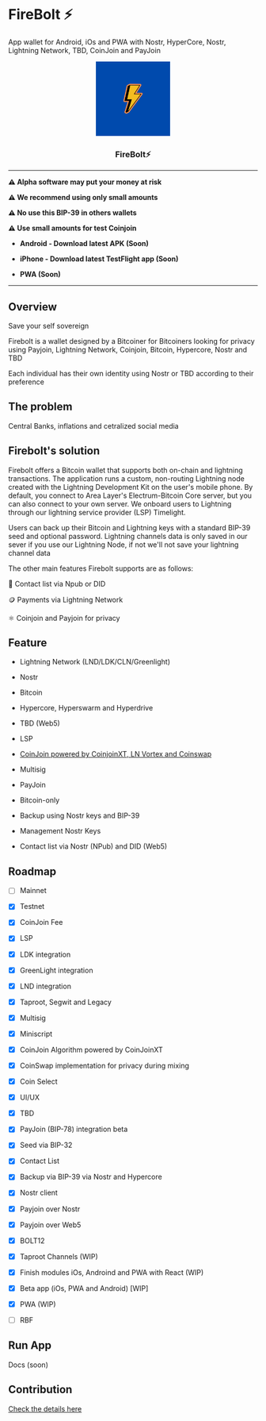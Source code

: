 # FireBolt ⚡


App wallet for Android, iOs and PWA with Nostr, HyperCore, Nostr, Lightning Network, TBD, CoinJoin and PayJoin

<p align="center">
  <a href="https://github.com/AreaLayer/FireBolt" title="AreaLayer">
    <img alt="FireBolt" src="./src/assets/firebolt_logo_readme.png" width="150"></img>
  </a>
</p>

<h3 align="center">FireBolt⚡</h3>


---

**⚠️ Alpha software may put your money at risk**

**⚠️ We recommend using only small amounts**

**⚠️ No use this BIP-39 in others wallets**

**⚠️ Use small amounts for test Coinjoin**

- **Android - Download latest APK (Soon)**

- **iPhone - Download latest TestFlight app (Soon)**

- **PWA (Soon)**

---
## Overview

Save your self sovereign

Firebolt is a wallet designed by a Bitcoiner for Bitcoiners looking for privacy using Payjoin, Lightning Network, Coinjoin, Bitcoin, Hypercore, Nostr and TBD

Each individual has their own identity using Nostr or TBD according to their preference

## The problem

Central Banks, inflations and cetralized social media

## Firebolt's solution

Firebolt offers a Bitcoin wallet that supports both on-chain and lightning transactions. The application runs a custom, non-routing Lightning node created with the Lightning Development Kit on the user's mobile phone. By default, you connect to Area Layer's Electrum-Bitcoin Core server, but you can also connect to your own server. We onboard users to Lightning through our lightning service provider (LSP) Timelight.

Users can back up their Bitcoin and Lightning keys with a standard BIP-39 seed and optional password. Lightning channels data is only saved in our sever if you use our Lightning Node, if not we'll not save your lightning channel data

The other main features Firebolt supports are as follows:

📱 Contact list via Npub or DID

🪙 Payments via Lightning Network

⚛️ Coinjoin and Payjoin for privacy

## Feature

- Lightning Network (LND/LDK/CLN/Greenlight)

- Nostr

- Bitcoin

- Hypercore, Hyperswarm and Hyperdrive

- TBD (Web5)

- LSP

- [CoinJoin powered by CoinjoinXT, LN Vortex and Coinswap](https://github.com/AreaLayer/CoinjoinXT)

- Multisig 

- PayJoin

- Bitcoin-only

- Backup using Nostr keys and BIP-39

- Management Nostr Keys

- Contact list via Nostr (NPub) and DID (Web5)

## Roadmap

- [ ] Mainnet

- [X] Testnet

- [X] CoinJoin Fee

- [x] LSP

- [x] LDK integration 

- [x] GreenLight integration

- [X] LND integration

- [X] Taproot, Segwit and Legacy

- [x] Multisig

- [x] Miniscript

- [x] CoinJoin Algorithm powered by CoinJoinXT

- [x] CoinSwap implementation for privacy during mixing

- [x] Coin Select

- [x] UI/UX

- [x] TBD 

- [x] PayJoin (BIP-78) integration beta 

- [x] Seed via BIP-32

- [x] Contact List

- [x] Backup via BIP-39 via Nostr and Hypercore

- [x] Nostr client

- [x] Payjoin over Nostr

- [X] Payjoin over Web5 

- [x] BOLT12

- [X] Taproot Channels (WIP)
  
- [x] Finish modules iOs, Androind and PWA with React (WIP)

- [x] Beta app (iOs, PWA and Android) [WIP]

- [x] PWA (WIP)

- [ ] RBF

## Run App

Docs (soon)
## Contribution

[Check the details here](https://github.com/AreaLayer/FireBolt/blob/main/CONTRIBUTING.md)
